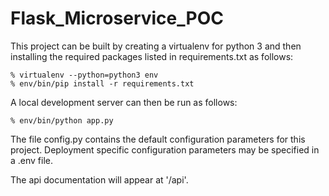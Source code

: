 # Flask_Microservice_POC

This project can be built by creating a virtualenv for python 3 and then installing the required packages listed in
requirements.txt as follows:
```
% virtualenv --python=python3 env
% env/bin/pip install -r requirements.txt
```

A local development server can then be run as follows:
```
% env/bin/python app.py
```
The file config.py contains the default configuration parameters for this project. Deployment specific configuration
parameters may be specified in a .env file.

The api documentation will appear at '/api'.
